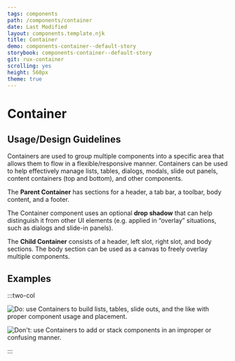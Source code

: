 ```yaml
---
tags: components
path: /components/container
date: Last Modified
layout: components.template.njk
title: Container
demo: components-container--default-story
storybook: components-container--default-story
git: rux-container
scrolling: yes
height: 560px
theme: true
---
```


# Container

## Usage/Design Guidelines

Containers are used to group multiple components into a specific area that allows them to flow in a flexible/responsive manner. Containers can be used to help effectively manage lists, tables, dialogs, modals, slide out panels, content containers (top and bottom), and other components.

The **Parent Container** has sections for a header, a tab bar, a toolbar, body content, and a footer.

The Container component uses an optional **drop shadow** that can help distinguish it from other UI elements (e.g. applied in “overlay” situations, such as dialogs and slide-in panels).

The **Child Container** consists of a header, left slot, right slot, and body sections. The body section can be used as a canvas to freely overlay multiple components.

## Examples

:::two-col

![Do: use Containers to build lists, tables, slide outs, and the like with proper component usage and placement.](/img/components/container-do-1.png "Do: use Containers to build lists, tables, slide outs, and the like with proper component usage and placement.")

![Don't: use Containers to add or stack components in an improper or confusing manner.](/img/components/container-dont-1.png "Don't: use Containers to add or stack components in an improper or confusing manner.")

:::

